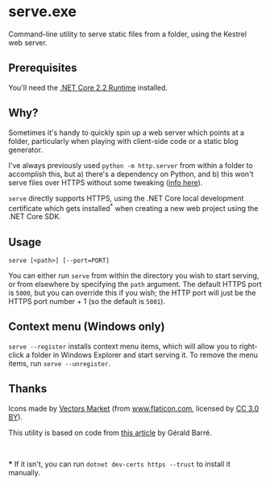 # serve.exe

Command-line utility to serve static files from a folder, using the Kestrel web server.

## Prerequisites

You'll need the [.NET Core 2.2 Runtime](https://dotnet.microsoft.com/download/thank-you/dotnet-runtime-2.2.6-windows-hosting-bundle-installer) installed.

## Why?

Sometimes it's handy to quickly spin up a web server which points at a folder, particularly when playing with client-side code or a static blog generator. 

I've always previously used `python -m http.server` from within a folder to accomplish this, but a) there's a dependency on Python, and b) this won't serve files over HTTPS without some tweaking ([info here](https://blog.anvileight.com/posts/simple-python-http-server/)).

`serve` directly supports HTTPS, using the .NET Core local development certificate which gets installed<sup>*</sup> when creating a new web project using the .NET Core SDK.

## Usage

`serve [<path>] [--port=PORT]`

You can either run `serve` from within the directory you wish to start serving, or from elsewhere by specifying the `path` argument. The default HTTPS port is `5000`, but you can override this if you wish; the HTTP port will just be the HTTPS port number + 1 (so the default is `5001`).

## Context menu (Windows only)

`serve --register` installs context menu items, which will allow you to right-click a folder in Windows Explorer and start serving it. To remove the menu items, run `serve --unregister`.

## Thanks

Icons made by <a href="https://www.flaticon.com/authors/vectors-market" title="Vectors Market">Vectors Market</a> (from <a href="https://www.flaticon.com/"                 title="Flaticon">www.flaticon.com</a>, licensed by <a href="http://creativecommons.org/licenses/by/3.0/" title="Creative Commons BY 3.0" target="_blank">CC 3.0 BY</a>).

This utility is based on code from [this article](https://www.meziantou.net/starting-a-http-file-server-from-the-file-explorer-using-dotnet-core-2-0-and-kestrel.htm) by Gérald Barré.

<br />

**\*** If it isn't, you can run `dotnet dev-certs https --trust` to install it manually.
